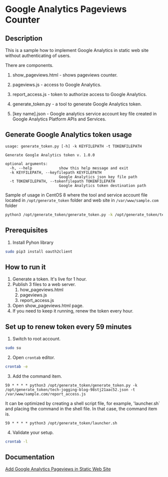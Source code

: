 # Google Analytics Pageviews Counter

## Description

This is a sample how to implement Google Analytics in static web site without authenticating of users.

There are components.

1. show_pageviews.html - shows pageviews counter.

2. pageviews.js - access to Google Analytics.

3. report_access.js - token to authorize access to Google Analytics.

4. generate_token.py - a tool to generate Google Analytics token.

5. [key name].json - Google analytics service account key file created in Google Analytics Platform APIs and Services.  

## Generate Google Analytics token usage

```
usage: generate_token.py [-h] -k KEYFILEPATH -t TOKENFILEPATH

Generate Google Analytics token v. 1.0.0

optional arguments:
  -h, --help            show this help message and exit
  -k KEYFILEPATH, --keyfilepath KEYFILEPATH
                        Google Analytics json key file path
  -t TOKENFILEPATH, --tokenfilepath TOKENFILEPATH
                        Google Analytics token destination path
``` 

Sample of usage in CentOS 8 where the tool and service account file located in `/opt/generate_token` folder and web site in `/var/www/sample.com` folder


```bash
python3 /opt/generate_token/generate_token.py -k /opt/generate_token/tech-jogging-blog-98stj21aac52.json -t /var/www/sample.com/report_access.js
``` 

## Prerequisites

1. Install Pyhon library

```bash
sudo pip3 install oauth2client
```

## How to run it

1. Generate a token. It's live for 1 hour.
2. Publish 3 files to a web server.
   1. how_pageviews.html
   2. pageviews.js
   3. report_access.js
3. Open show_pageviews.html page. 
4. If you need to keep it running, renew the token every hour.

## Set up to renew token every 59 minutes

1. Switch to root account.

```bash
sudo su
```

2. Open `crontab` editor.

```bash
crontab -e
```

3. Add the command item.

```
59 * * * * python3 /opt/generate_token/generate_token.py -k /opt/generate_token/tech-jogging-blog-98stj21aac52.json -t /var/www/sample.com/report_access.js
```

It can be optimized by creating a shell script file, for example, 'launcher.sh` and placing the command in the shell file. In that case, the command item is.

```
59 * * * * python3 /opt/generate_token/launcher.sh
```

4. Validate your setup.

```bash
crontab -l
```

## Documentation

[Add Google Analytics Pageviews in Static Web Site](https://techjogging.com/add-google-analytics-pageviews-static-web-site.html)
  